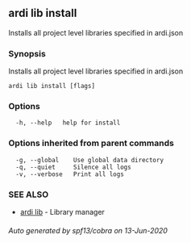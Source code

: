 ## ardi lib install

Installs all project level libraries specified in ardi.json

### Synopsis


Installs all project level libraries specified in ardi.json

```
ardi lib install [flags]
```

### Options

```
  -h, --help   help for install
```

### Options inherited from parent commands

```
  -g, --global    Use global data directory
  -q, --quiet     Silence all logs
  -v, --verbose   Print all logs
```

### SEE ALSO

* [ardi lib](ardi_lib.md)	 - Library manager

###### Auto generated by spf13/cobra on 13-Jun-2020
